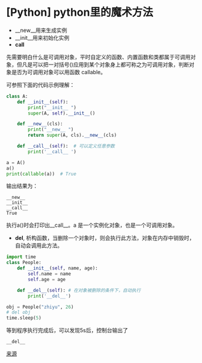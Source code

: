 # [Python] python里的魔术方法

- __new__用来生成实例
- __init__用来初始化实例
- __call__

先需要明白什么是可调用对象，平时自定义的函数、内置函数和类都属于可调用对象，但凡是可以把一对括号()应用到某个对象身上都可称之为可调用对象，判断对象是否为可调用对象可以用函数 callable。

可参照下面的代码示例理解：

``` Python
class A:
    def __init__(self):
        print("__init__ ")
        super(A, self).__init__()

    def __new__(cls):
        print("__new__ ")
        return super(A, cls).__new__(cls)

    def __call__(self):  # 可以定义任意参数
        print('__call__ ')

a = A()
a()
print(callable(a))  # True

```
输出结果为：
```
__new__ 
__init__ 
__call__ 
True
```

执行a()时会打印出__call__。a 是一个实例化对象，也是一个可调用对象。

- __del__, 析构函数，当删除一个对象时，则会执行此方法，对象在内存中销毁时，自动会调用此方法。

``` Python
import time
class People:
    def __init__(self, name, age):
        self.name = name
        self.age = age

    def __del__(self): # 在对象被删除的条件下，自动执行
        print('__del__')

obj = People("zhiyu", 26)
# del obj
time.sleep(5)
```
等到程序执行完成后，可以发现5s后，控制台输出了
```
__del__
```

[来源](https://juejin.cn/post/6978409487472263175)